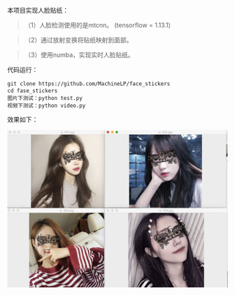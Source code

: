 
本项目实现人脸贴纸：
>（1）人脸检测使用的是mtcnn。  (tensorflow = 1.13.1)

>（2）通过放射变换将贴纸映射到面部。

>（3）使用numba，实现实时人脸贴纸。

代码运行：
```
git clone https://github.com/MachineLP/face_stickers
cd fase_stickers
图片下测试：python test.py
视频下测试：python video.py
```



效果如下：

  ![show](./res.png)
